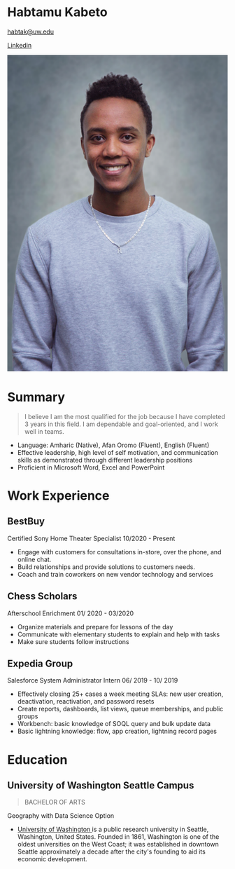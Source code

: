 # Habtamu Kabeto
habtak@uw.edu

[Linkedin](https://www.linkedin.com/in/habtamu-kabeto)

![Habtish](/assets/Habtish.PNG)

# Summary

> I believe I am the most qualified for the job because I have completed 3 years in this field. I am dependable and goal-oriented, and I work well in teams.
- Language: Amharic (Native), Afan Oromo (Fluent), English (Fluent)
- Effective leadership, high level of self motivation, and communication skills as demonstrated through different leadership positions
- Proficient in Microsoft Word, Excel and PowerPoint



# Work Experience
## BestBuy
Certified Sony Home Theater Specialist 10/2020 - Present
- Engage with customers for consultations in-store, over the phone, and online chat.
- Build relationships and provide solutions to customers needs.
- Coach and train coworkers on new vendor technology and services

## Chess Scholars

Afterschool Enrichment 01/ 2020 - 03/2020
- Organize materials and prepare for lessons of the day
- Communicate with elementary students to explain and help with tasks
- Make sure students follow instructions

## Expedia Group
Salesforce System Administrator Intern 06/ 2019 - 10/ 2019
- Effectively closing  25+ cases a week meeting SLAs: new user creation, deactivation, reactivation, and password resets
- Create reports, dashboards, list views, queue memberships, and public groups
- Workbench: basic knowledge of SOQL query and bulk update data
- Basic lightning knowledge: flow, app creation, lightning record pages

# Education
## University of Washington Seattle Campus
> BACHELOR OF ARTS

Geography with Data Science Option

* [University of Washington ](https://www.washington.edu) is a public research university in Seattle, Washington, United States. Founded in 1861, Washington is one of the oldest universities on the West Coast; it was established in downtown Seattle approximately a decade after the city's founding to aid its economic development.
